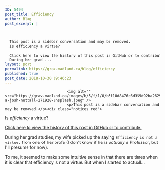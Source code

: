 ```yaml
---
ID: 5494
post_title: Efficiency
author: Blog
post_excerpt: |
  
  
  
  This post is a sidebar conversation and may be removed.
  Is efficiency a virtue?
  
  Click here to view the history of this post in GitHub or to contribute.
  During her grad ...
layout: post
permalink: https://grav.madland.ca/blog/efficiency
published: true
post_date: 2018-10-30 09:46:23
---
```


                
                                <img alt="" src="https://grav.madland.ca/images/b/5/f/1/0/b5f10d8476c6d359d92ba26298212a5f696b0b61-a-josh-nuttall-271928-unsplash.jpeg" />
                                <p>This post is a sidebar conversation and may be removed.</p><div class="notices red">
<p>Is <em>efficiency</em> a virtue?</p>
</div><div class="notices blue">
<p><a href="https://github.com/cmadland/phd/commits/master/pages/01.blog/efficiency/item.md"  rel="nofollow noopener noreferrer" class="external-link no-image">Click here to view the history of this post in GitHub or to contribute.</a></p>
</div><p>During her grad studies, my wife picked up the saying <code>Efficiency is not a virtue.</code> from one of her profs (I don't know if he is <em>actually</em> a Professor, but I'll presume for now).</p><p>To me, it seemed to make some intuitive sense in that there are times when it is clear that efficiency is not a virtue. But when I started to actuall...</p>
